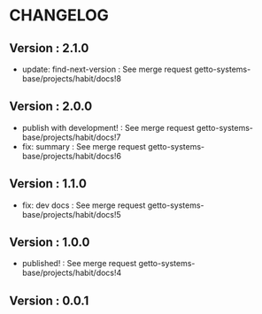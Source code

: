 # CHANGELOG

## Version : 2.1.0

- update: find-next-version : See merge request getto-systems-base/projects/habit/docs!8


## Version : 2.0.0

- publish with development! : See merge request getto-systems-base/projects/habit/docs!7
- fix: summary : See merge request getto-systems-base/projects/habit/docs!6


## Version : 1.1.0

- fix: dev docs : See merge request getto-systems-base/projects/habit/docs!5


## Version : 1.0.0

- published! : See merge request getto-systems-base/projects/habit/docs!4


## Version : 0.0.1



